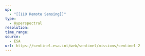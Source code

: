 ```yaml
---
up:
  - "[[110 Remote Sensing]]"
type:
  - Hyperspectral
resolution: 
time_range: 
source:
  - ESA
url: https://sentinel.esa.int/web/sentinel/missions/sentinel-2
---
```

